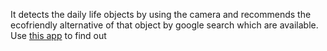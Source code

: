 It detects the daily life objects by using the camera and recommends the ecofriendly alternative of that object by google search which are available.
 Use [this app](https://recyclable-lens.netlify.app/) to find out
